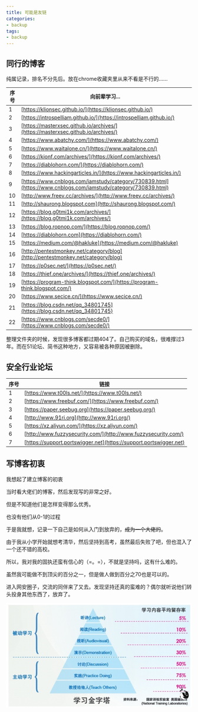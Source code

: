 ```yaml
---
title: 可能是友链
categories:
- backup
tags:
- backup
---
```

## 同行的博客
纯属记录，排名不分先后。放在chrome收藏夹里从来不看是不行的…… 

|序号|向前辈学习...|
|---|---|
|1| [https://klionsec.github.io/](https://klionsec.github.io/)|
|2| [https://introspelliam.github.io/](https://introspelliam.github.io/)|
|3| [https://masterxsec.github.io/archives/](https://masterxsec.github.io/archives/)|
|4| [https://www.abatchy.com/](https://www.abatchy.com/)|
|5| [https://www.waitalone.cn/](https://www.waitalone.cn/)|
|6| [https://kionf.com/archives/](https://kionf.com/archives/)|
|7|[https://diablohorn.com/](https://diablohorn.com/)|
|8|[https://www.hackingarticles.in/](https://www.hackingarticles.in/)|
|9|[https://www.cnblogs.com/iamstudy/category/730839.html](https://www.cnblogs.com/iamstudy/category/730839.html)|
|10|[http://www.freev.cc/archives/](http://www.freev.cc/archives/)|
|11|[http://shaurong.blogspot.com](http://shaurong.blogspot.com/)|
|12|[https://blog.g0tmi1k.com/archives/](https://blog.g0tmi1k.com/archives/)|
|13|[https://blog.ropnop.com/](https://blog.ropnop.com/)|
|14|[https://diablohorn.com](https://diablohorn.com/)|
|15|[https://medium.com/@hakluke](https://medium.com/@hakluke)|
|16|[http://pentestmonkey.net/category/blog](http://pentestmonkey.net/category/blog)|
|17|[https://p0sec.net/](https://p0sec.net/)
|18|[https://thief.one/archives/](https://thief.one/archives/)|
|19|[https://program-think.blogspot.com/](https://program-think.blogspot.com/)|
|20|[https://www.secice.cn/](https://www.secice.cn/)|
|21|[https://blog.csdn.net/qq_34801745](https://blog.csdn.net/qq_34801745)|
|22|[https://www.cnblogs.com/secde0/](https://www.cnblogs.com/secde0/)

整理文件夹的时候，发现很多博客都过期404了。自己购买的域名，很难撑过3年。而在51论坛、简书这种地方，又容易被各种原因被删除。

## 安全行业论坛

|序号|链接|
|---|---|
|1| [https://www.t00ls.net/](https://www.t00ls.net/) |
|2| [https://www.freebuf.com/](https://www.freebuf.com/) |
|3|[https://paper.seebug.org](https://paper.seebug.org/) |
|4| [http://www.91ri.org](http://www.91ri.org/) |
| 5 | [https://xz.aliyun.com/](https://xz.aliyun.com/)|
| 6 |[http://www.fuzzysecurity.com/](http://www.fuzzysecurity.com/)|
| 7 | [https://support.portswigger.net](https://support.portswigger.net)|

## 写博客初衷

我想起了建立博客的初衷

当时看大佬们的博客，然后发现写的非常之好。

但是不知道他们是怎样变得那么优秀。

也没有他们从0-1的过程

于是我就想，记录一下自己是如何从入门到放弃的，~~成为一个大佬的~~。

由于我从小学开始就想考清华，然后坚持到高考，虽然最后失败了吧，但也混入了一个还不错的高校。

所以，我对我的固执还蛮有信心的（=。=），不就是坚持吗，这有什么难的。

虽然我可能做不到顶尖的百分之一，但是做人做到百分之70也是可以的。

进入网安圈子，交流的同伴来了又去。发现坚持还真的蛮难的？偶尔就听说他们转头投身其他东西了，放弃了。

![](https://raw.githubusercontent.com/Whale3070/Whale3070.github.io/master/images/01-27-12/%E6%8D%95%E8%8E%B7.PNG)

